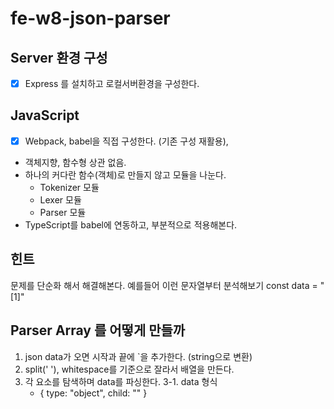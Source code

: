 # fe-w8-json-parser

## Server 환경 구성

- [x] Express 를 설치하고 로컬서버환경을 구성한다.

## JavaScript

- [x] Webpack, babel을 직접 구성한다. (기존 구성 재활용),
- 객체지향, 함수형 상관 없음.
- 하나의 커다란 함수(객체)로 만들지 않고 모듈을 나눈다.
  - Tokenizer 모듈
  - Lexer 모듈
  - Parser 모듈
- TypeScript를 babel에 연동하고, 부분적으로 적용해본다.

## 힌트

문제를 단순화 해서 해결해본다. 예를들어 이런 문자열부터 분석해보기
const data = "[1]"

## Parser Array 를 어떻게 만들까

1. json data가 오면 시작과 끝에 `을 추가한다. (string으로 변환)
2. split(' '), whitespace를 기준으로 잘라서 배열을 만든다.
3. 각 요소를 탐색하며 data를 파싱한다.
   3-1. data 형식
   - {
     type: "object",
     child: ""
     }
